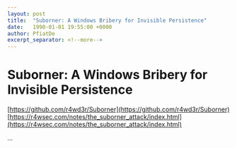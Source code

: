 ```yaml
---
layout: post
title:  "Suborner: A Windows Bribery for Invisible Persistence"
date:   1990-01-01 19:55:00 +0000
author: PfiatDe
excerpt_separator: <!--more-->
---
```


# Suborner: A Windows Bribery for Invisible Persistence
[https://github.com/r4wd3r/Suborner](https://github.com/r4wd3r/Suborner)
[https://r4wsec.com/notes/the_suborner_attack/index.html](https://r4wsec.com/notes/the_suborner_attack/index.html)

...
<!--more-->
